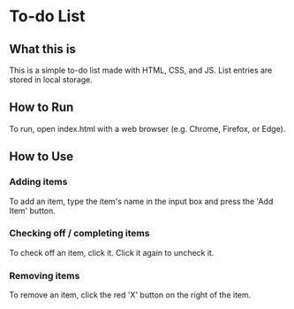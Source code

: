 # To-do List
## What this is
This is a simple to-do list made with HTML, CSS, and JS.
List entries are stored in local storage.

## How to Run
To run, open index.html with a web browser (e.g. Chrome, Firefox, or Edge).

## How to Use
### Adding items
To add an item, type the item's name in the input box and press the 'Add Item' button.

### Checking off / completing items
To check off an item, click it. Click it again to uncheck it.

### Removing items
To remove an item, click the red 'X' button on the right of the item.